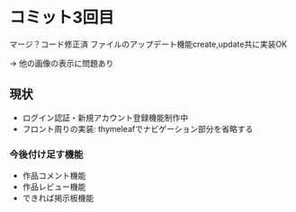 # コミット3回目 

マージ？コード修正済
ファイルのアップデート機能create,update共に実装OK

→ 他の画像の表示に問題あり

## 現状

- ログイン認証・新規アカウント登録機能制作中
- フロント周りの実装: thymeleafでナビゲーション部分を省略する

### 今後付け足す機能

- 作品コメント機能
- 作品レビュー機能
- できれば掲示板機能
